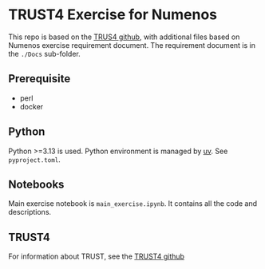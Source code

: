 # TRUST4 Exercise for Numenos

This repo is based on the [TRUS4 github](https://github.com/liulab-dfci/TRUST4), with additional files based on Numenos exercise requirement document. The requirement document is in the `./Docs` sub-folder.

## Prerequisite
- perl
- docker

## Python
Python >=3.13 is used. Python environment is managed by [uv](https://docs.astral.sh/uv/). See `pyproject.toml`.

## Notebooks
Main exercise notebook is `main_exercise.ipynb`. It contains all the code and descriptions.


## TRUST4
For information about TRUST, see the [TRUST4 github](https://github.com/liulab-dfci/TRUST4)
